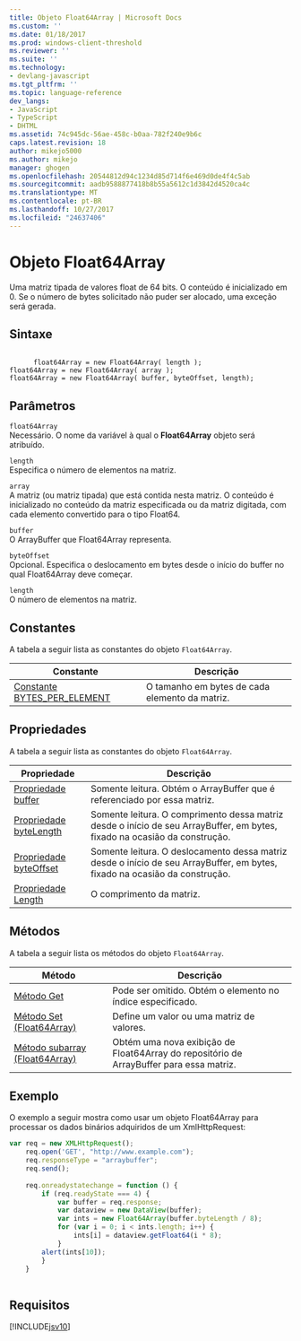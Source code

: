 ```yaml
---
title: Objeto Float64Array | Microsoft Docs
ms.custom: ''
ms.date: 01/18/2017
ms.prod: windows-client-threshold
ms.reviewer: ''
ms.suite: ''
ms.technology:
- devlang-javascript
ms.tgt_pltfrm: ''
ms.topic: language-reference
dev_langs:
- JavaScript
- TypeScript
- DHTML
ms.assetid: 74c945dc-56ae-458c-b0aa-782f240e9b6c
caps.latest.revision: 18
author: mikejo5000
ms.author: mikejo
manager: ghogen
ms.openlocfilehash: 20544812d94c1234d85d714f6e469d0de4f4c5ab
ms.sourcegitcommit: aadb9588877418b8b55a5612c1d3842d4520ca4c
ms.translationtype: MT
ms.contentlocale: pt-BR
ms.lasthandoff: 10/27/2017
ms.locfileid: "24637406"
---
```

# <a name="float64array-object"></a>Objeto Float64Array
Uma matriz tipada de valores float de 64 bits. O conteúdo é inicializado em 0. Se o número de bytes solicitado não puder ser alocado, uma exceção será gerada.  
  
## <a name="syntax"></a>Sintaxe  
  
```  
  
      float64Array = new Float64Array( length );  
float64Array = new Float64Array( array );  
float64Array = new Float64Array( buffer, byteOffset, length);  
```  
  
## <a name="parameters"></a>Parâmetros  
 `float64Array`  
 Necessário. O nome da variável à qual o **Float64Array** objeto será atribuído.  
  
 `length`  
 Especifica o número de elementos na matriz.  
  
 `array`  
 A matriz (ou matriz tipada) que está contida nesta matriz. O conteúdo é inicializado no conteúdo da matriz especificada ou da matriz digitada, com cada elemento convertido para o tipo Float64.  
  
 `buffer`  
 O ArrayBuffer que Float64Array representa.  
  
 `byteOffset`  
 Opcional. Especifica o deslocamento em bytes desde o início do buffer no qual Float64Array deve começar.  
  
 `length`  
 O número de elementos na matriz.  
  
## <a name="constants"></a>Constantes  
 A tabela a seguir lista as constantes do objeto `Float64Array`.  
  
|Constante|Descrição|  
|--------------|-----------------|  
|[Constante BYTES_PER_ELEMENT](../../javascript/reference/bytes-per-element-constant-float64array.md)|O tamanho em bytes de cada elemento da matriz.|  
  
## <a name="properties"></a>Propriedades  
 A tabela a seguir lista as constantes do objeto `Float64Array`.  
  
|Propriedade|Descrição|  
|--------------|-----------------|  
|[Propriedade buffer](../../javascript/reference/bytelength-property-float64array.md)|Somente leitura. Obtém o ArrayBuffer que é referenciado por essa matriz.|  
|[Propriedade byteLength](../../javascript/reference/bytelength-property-float64array.md)|Somente leitura. O comprimento dessa matriz desde o início de seu ArrayBuffer, em bytes, fixado na ocasião da construção.|  
|[Propriedade byteOffset](../../javascript/reference/length-property-float64array.md)|Somente leitura. O deslocamento dessa matriz desde o início de seu ArrayBuffer, em bytes, fixado na ocasião da construção.|  
|[Propriedade Length](../../javascript/reference/length-property-float64array.md)|O comprimento da matriz.|  
  
## <a name="methods"></a>Métodos  
 A tabela a seguir lista os métodos do objeto `Float64Array`.  
  
|Método|Descrição|  
|------------|-----------------|  
|[Método Get](../../javascript/reference/get-method-float64array.md)|Pode ser omitido. Obtém o elemento no índice especificado.|  
|[Método Set (Float64Array)](../../javascript/reference/set-method-float64array.md)|Define um valor ou uma matriz de valores.|  
|[Método subarray (Float64Array)](../../javascript/reference/subarray-method-float64array.md)|Obtém uma nova exibição de Float64Array do repositório de ArrayBuffer para essa matriz.|  
  
## <a name="example"></a>Exemplo  
 O exemplo a seguir mostra como usar um objeto Float64Array para processar os dados binários adquiridos de um XmlHttpRequest:  
  
```JavaScript  
var req = new XMLHttpRequest();  
    req.open('GET', "http://www.example.com");  
    req.responseType = "arraybuffer";  
    req.send();  
  
    req.onreadystatechange = function () {  
        if (req.readyState === 4) {  
            var buffer = req.response;  
            var dataview = new DataView(buffer);  
            var ints = new Float64Array(buffer.byteLength / 8);  
            for (var i = 0; i < ints.length; i++) {  
                ints[i] = dataview.getFloat64(i * 8);  
            }  
        alert(ints[10]);  
        }  
    }  
  
```  
  
## <a name="requirements"></a>Requisitos  
 [!INCLUDE[jsv10](../../javascript/reference/includes/jsv10-md.md)]